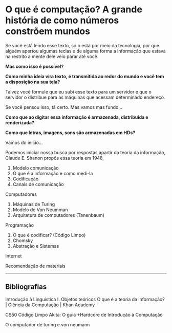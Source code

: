 # O que é computação? A grande história de como números constrõem mundos

Se você está lendo esse texto, só o está por meio da tecnologia, por que alguém apertou algumas teclas e de alguma forma 
a informação que estava na restrito a mente dele veio parar até você.

**Mas como isso é possível?** 

**Como minha ideia vira texto, é transmitida ao redor do mundo e você tem a disposição na sua tela?**

Talvez você formule que eu subi esse texto 
para um servidor e que o servidor o distribue para as máquinas que acessam determinado endereço.

Se você pensou isso, tá certo. Mas vamos mas fundo...

**Como que ao digitar essa informação é armazenada, distribuida e renderizada?**

**Como que letras, imagens, sons são armazenadas em HDs?**

Vamos do início...

Podemos iniciar nossa busca por respostas apartir da teoria da informação, Claude E. Shanon propôs essa teoria em 1948, 

1. Modelo comunicação
2. O que é a informação e como medi-la
3. Codificação
4. Canais de comunicação


Computadores

1. Máquinas de Turing
2. Modelo de Von Neumman 
3. Arquitetura de computadores (Tanenbaum)

Programação
1. O que é codificar? (Código Limpo)
2. Chomsky
3. Abstração e Sistemas

Internet

Recomendação de materiais

---


## Bibliografias

Introdução à Linguística I. Objetos teóricos
O que é a teoria da informação? | Ciência da Computação | Khan Academy



CS50
Código Limpo
Akita: O guia +Hardcore de Introdução à Computação

O computador de turing e von neumann